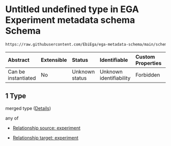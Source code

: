 # Untitled undefined type in EGA Experiment metadata schema Schema

```txt
https://raw.githubusercontent.com/EbiEga/ega-metadata-schema/main/schemas/EGA.experiment.json#/properties/experimentRelationships/items/allOf/1/anyOf/1/allOf/1
```



| Abstract            | Extensible | Status         | Identifiable            | Custom Properties | Additional Properties | Access Restrictions | Defined In                                                                           |
| :------------------ | :--------- | :------------- | :---------------------- | :---------------- | :-------------------- | :------------------ | :----------------------------------------------------------------------------------- |
| Can be instantiated | No         | Unknown status | Unknown identifiability | Forbidden         | Allowed               | none                | [EGA.experiment.json\*](../../../schemas/EGA.experiment.json "open original schema") |

## 1 Type

merged type ([Details](ega-9-properties-experiment-relationships-items-allof-relationship-constraints-for-an-experiment-anyof-allowed-relationships-of-type-groupedwith-isafter-sameas-optional-ones-allof-1.md))

any of

*   [Relationship source: experiment](ega-12-definitions-relationship-source-experiment.md "check type definition")

*   [Relationship target: experiment](ega-12-definitions-relationship-target-experiment.md "check type definition")
